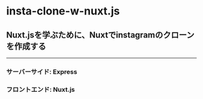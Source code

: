 # insta-clone-w-nuxt.js

## Nuxt.jsを学ぶために、Nuxtでinstagramのクローンを作成する

---

### サーバーサイド: Express
### フロントエンド: Nuxt.js

